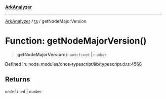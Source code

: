 [**ArkAnalyzer**](../../../../README.md)

***

[ArkAnalyzer](../../../../globals.md) / [ts](../README.md) / getNodeMajorVersion

# Function: getNodeMajorVersion()

> **getNodeMajorVersion**(): `undefined` \| `number`

Defined in: node\_modules/ohos-typescript/lib/typescript.d.ts:4568

## Returns

`undefined` \| `number`

